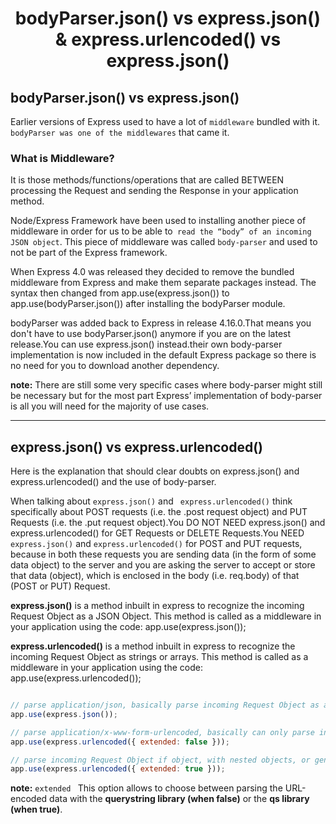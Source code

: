 <div align= center><h1>bodyParser.json() vs express.json() & express.urlencoded() vs express.json()</h1></div>

## bodyParser.json() vs express.json() 

Earlier versions of Express used to have a lot of ```middleware``` bundled with it. 
```bodyParser was one of the middlewares``` that came it.

### What is Middleware? 
It is those methods/functions/operations that are called BETWEEN processing the Request and sending the Response in your application method.

Node/Express Framework have been used to installing another piece of middleware in order for us to be able to``` read the “body” of an incoming JSON object```. This piece of middleware was called ```body-parser``` and used to not be part of the Express framework.

When Express 4.0 was released they decided to remove the
bundled middleware from Express and make them separate packages instead. The syntax then changed from 
app.use(express.json()) to app.use(bodyParser.json()) after installing the bodyParser module.

bodyParser was added back to Express in release 4.16.0.That means you don't have to use bodyParser.json() 
anymore if you are on the latest release.You can use express.json() instead.their own body-parser implementation is now included in the default Express package so there is no need for you to download another dependency.


**note:** There are still some very specific cases where body-parser might still be necessary but for the most part Express’ implementation of body-parser is all you will need for the majority of use cases.

---

## express.json() vs express.urlencoded()

Here is the explanation that should clear doubts on express.json() and express.urlencoded()
and the use of body-parser.

When talking about ```express.json()``` and ``` express.urlencoded()``` think specifically about POST requests (i.e. the .post request object) and PUT Requests (i.e. the .put request object).You DO NOT NEED express.json() and express.urlencoded() for GET Requests or DELETE Requests.You NEED ```express.json()``` and ```express.urlencoded()``` for POST and PUT requests, because in both these requests you are sending data (in the form of some data object) to the server and you are asking the server to accept or store that data (object), which is enclosed in the body (i.e. req.body) of that (POST or PUT) Request.

**express.json()** is a method inbuilt in express to recognize the incoming Request Object as a JSON Object. This method is called as a middleware in your application using the code: app.use(express.json());

**express.urlencoded()** is a method inbuilt in express to recognize the incoming Request Object as strings or arrays. This method is called as a middleware in your application using the code: app.use(express.urlencoded());

```javascript

// parse application/json, basically parse incoming Request Object as a JSON Object 
app.use(express.json());

// parse application/x-www-form-urlencoded, basically can only parse incoming Request Object if strings or arrays
app.use(express.urlencoded({ extended: false }));

// parse incoming Request Object if object, with nested objects, or generally any type.
app.use(express.urlencoded({ extended: true }));

```
**note:** ```extended ``` This option allows to choose between parsing the URL-encoded data with the **querystring library (when false)** or the **qs library (when true)**.




